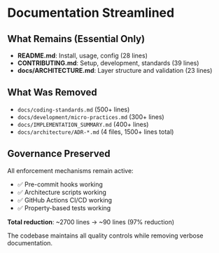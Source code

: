 # Documentation Streamlined

## What Remains (Essential Only)

- **README.md**: Install, usage, config (28 lines)
- **CONTRIBUTING.md**: Setup, development, standards (39 lines)
- **docs/ARCHITECTURE.md**: Layer structure and validation (23 lines)

## What Was Removed

- `docs/coding-standards.md` (500+ lines)
- `docs/development/micro-practices.md` (300+ lines)
- `docs/IMPLEMENTATION_SUMMARY.md` (400+ lines)
- `docs/architecture/ADR-*.md` (4 files, 1500+ lines total)

## Governance Preserved

All enforcement mechanisms remain active:
- ✅ Pre-commit hooks working
- ✅ Architecture scripts working
- ✅ GitHub Actions CI/CD working
- ✅ Property-based tests working

**Total reduction**: ~2700 lines → ~90 lines (97% reduction)

The codebase maintains all quality controls while removing verbose documentation.